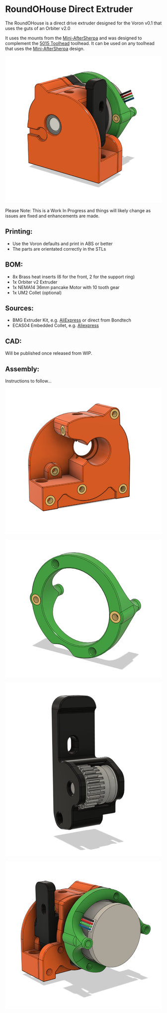 # RoundOHouse Direct Extruder

The RoundOHouse is a direct drive extruder designed for the Voron v0.1 that uses the guts of an Orbiter v2.0

It uses the mounts from the [Mini-AfterSherpa](https://github.com/KurioHonoo/Mini-AfterSherpa) and was designed to complement the [5015 Toolhead](https://github.com/waytotheweb/voron/tree/main/V0/5015_Toolhead) toolhead. It can be used on any toolhead that uses the [Mini-AfterSherpa](https://github.com/KurioHonoo/Mini-AfterSherpa) design.

![orbfront](images/orbfront.png)

Please Note: This is a Work In Progress and things will likely change as issues are fixed and enhancements are made.


## Printing:

- Use the Voron defaults and print in ABS or better
- The parts are orientated correctly in the STLs

## BOM:

- 8x Brass heat inserts (6 for the front, 2 for the support ring)
- 1x Orbiter v2 Extruder
- 1x NEMA14 36mm pancake Motor with 10 tooth gear
- 1x UM2 Collet (optional)

## Sources:

- BMG Extruder Kit, e.g. [AliExpress](https://www.aliexpress.com/item/4000021186440.html) or direct from Bondtech
- ECAS04 Embedded Collet, e.g. [Aliexpress](https://www.aliexpress.com/item/1005002538357279.html)

## CAD:

Will be published once released from WIP.

## Assembly:

Instructions to follow...

![frontinserts](images/frontinserts.png)

![supportringinserts](images/supportringinserts.png)

![latch](images/latch.png)

![orbback](images/orbback.png)
